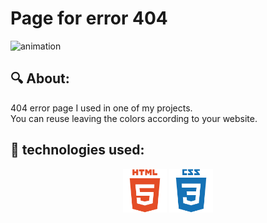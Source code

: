 # Page for error 404

![animation](https://user-images.githubusercontent.com/87580316/147605498-301696d5-8495-4ed6-a98a-6d95b183936d.gif)

## :mag: About: 
404 error page I used in one of my projects.
<br>
You can reuse leaving the colors according to your website.

## :rocket: technologies used:
<p align="center">
<img src="https://github.com/devicons/devicon/blob/master/icons/html5/html5-plain-wordmark.svg" alt="html5"  width="70" height="70"/>
<img src="https://github.com/devicons/devicon/blob/master/icons/css3/css3-plain-wordmark.svg" alt="css3" width="70" height="70"/>
